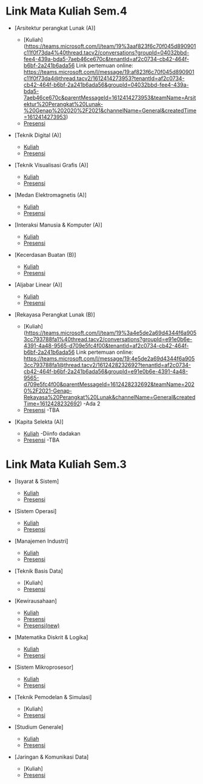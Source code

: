 # Link Mata Kuliah Sem.4
* [Arsitektur perangkat Lunak (A)]
  * [Kuliah](https://teams.microsoft.com/l/team/19%3aaf823f6c70f045d890901c11f0f73da4%40thread.tacv2/conversations?groupId=04032bbd-fee4-439a-bda5-7aeb46ce670c&tenantId=af2c0734-cb42-464f-b6bf-2a241b6ada56 Link pertemuan online: https://teams.microsoft.com/l/message/19:af823f6c70f045d890901c11f0f73da4@thread.tacv2/1612414273953?tenantId=af2c0734-cb42-464f-b6bf-2a241b6ada56&groupId=04032bbd-fee4-439a-bda5-7aeb46ce670c&parentMessageId=1612414273953&teamName=Arsitektur%20Perangkat%20Lunak-%20Genap%202020%2F2021&channelName=General&createdTime=1612414273953)
  * [Presensi](https://forms.gle/FtWtXSKfH9hBFzR2A)
 
* [Teknik Digital (A)]
  * [Kuliah](https://teams.microsoft.com/l/team/19%3a7836597b1eb641ebb83c6629ac7860e6%40thread.tacv2/conversations?groupId=0fe62b98-bf91-4322-a5c5-d75c63284dae&tenantId=af2c0734-cb42-464f-b6bf-2a241b6ada56)
  * [Presensi](https://forms.gle/qf8xiSDDghnnrenY8)
 
* [Teknik Visualisasi Grafis (A)]
  * [Kuliah](ugm.id/Ruang1)
  * [Presensi](https://forms.gle/7ukUae2CY2xQP7AL9)
  
* [Medan Elektromagnetis (A)]
  * [Kuliah](https://teams.microsoft.com/l/meetup-join/19%3a29913bc2c5644ea0af3fa7fa725b87af%40thread.tacv2/1599658180658?context=%7b%22Tid%22%3a%22af2c0734-cb42-464f-b6bf-2a241b6ada56%22%2c%22Oid%22%3a%22374f9416-a91e-4c13-aa10-d8bf52cb1d6d%22%7d)
  * [Presensi](https://forms.gle/yD3EhHC8tLfk8ZHT8)
 
* [Interaksi Manusia & Komputer (A)]
  * [Kuliah](https://teams.microsoft.com/l/team/19%3a5f05f9669756459ca731354929f1f000%40thread.tacv2/conversations?groupId=e690e184-010f-4a12-a699-d364b30f7ca5&tenantId=af2c0734-cb42-464f-b6bf-2a241b6ada56)
  * [Presensi](https://forms.gle/2UWTZM7eEWL2YfeGA)

* [Kecerdasan Buatan (B)]
  * [Kuliah](https://teams.microsoft.com/l/team/19%3ad5697830992146a0a7efc6d8ba363e98%40thread.tacv2/conversations?groupId=be49f292-90cd-4350-9a16-0cd3b3e8cfcc&tenantId=af2c0734-cb42-464f-b6bf-2a241b6ada56)
  * [Presensi](https://forms.gle/rkEXMAbwvd8sD1iq6)

* [Aljabar Linear (A)]
  * [Kuliah](https://teams.microsoft.com/l/team/19%3ade8332086b6a4083af96d06eefd7505b%40thread.tacv2/conversations?groupId=50510eb8-a023-44a1-894c-7ad772275da1&tenantId=af2c0734-cb42-464f-b6bf-2a241b6ada56)
  * [Presensi](https://forms.gle/R5fcqbH2NaN7T9dw6)

* [Rekayasa Perangkat Lunak (B)]
  * [Kuliah](https://teams.microsoft.com/l/team/19%3a4e5de2a69d4344f6a9053cc793788fa1%40thread.tacv2/conversations?groupId=e91e0b6e-4391-4a48-9565-d709e5fc4f00&tenantId=af2c0734-cb42-464f-b6bf-2a241b6ada56 Link pertemuan online: https://teams.microsoft.com/l/message/19:4e5de2a69d4344f6a9053cc793788fa1@thread.tacv2/1612428232692?tenantId=af2c0734-cb42-464f-b6bf-2a241b6ada56&groupId=e91e0b6e-4391-4a48-9565-d709e5fc4f00&parentMessageId=1612428232692&teamName=2020%2F2021-Genap-Rekayasa%20Perangkat%20Lunak&channelName=General&createdTime=1612428232692) -Ada 2
  * [Presensi]() -TBA

* [Kapita Selekta (A)]
  * [Kuliah](https://us02web.zoom.us/j/88612559306?pwd=ckMyTHZLc0FUUFptRzh1RlMzWVdaZz09) -Diinfo dadakan
  * [Presensi]() -TBA


# Link Mata Kuliah Sem.3
* [Isyarat & Sistem]  
  * [Kuliah](https://teams.microsoft.com/l/meetup-join/19%3a6a4028efe7574e34b95bda27fcd001f6%40thread.tacv2/1599656654073?context=%7b%22Tid%22%3a%22af2c0734-cb42-464f-b6bf-2a241b6ada56%22%2c%22Oid%22%3a%229fec335c-f272-47cc-9d2a-5a02492898c3%22%7d)
  * [Presensi](https://forms.gle/Rgtex5p3kYPaCgTQA) 

* [Sistem Operasi]
  * [Kuliah]()
  * [Presensi](https://docs.google.com/forms/d/e/1FAIpQLSdQJ7chLT9m_wYimpHQbuDrMkp0NXkQ6u1QoKJehuZ3A6gX1g/viewform)

* [Manajemen Industri]
  * [Kuliah](https://zoom.us/j/3868769431?pwd=alNWNU1jTlVTOERZNTF1RjhpdjdqUT09)  
  * [Presensi](https://forms.gle/oddAP6jEehDfd9Zt8)

* [Teknik Basis Data]
  * [Kuliah]
  * [Presensi](https://docs.google.com/forms/u/1/d/e/1FAIpQLSeJYtElMCIYm-EeK6QrUq7mRMIryPqPrHaZ7Y50OI2STjvrkQ/viewform?usp=send_form)

* [Kewirausahaan]
  * [Kuliah](https://teams.microsoft.com/l/meetup-join/19%3a165fc6d653704ccdba75e36c58311f09%40thread.tacv2/1599709411868?context=%7b%22Tid%22%3a%22af2c0734-cb42-464f-b6bf-2a241b6ada56%22%2c%22Oid%22%3a%228ee03321-55f7-46f9-870d-da6a0eed8bf7%22%7d)
  * [Presensi](https://docs.google.com/forms/u/1/d/e/1FAIpQLSceEdRqH3aVN2tYUcZDSehmDPcbdxeG3PrplxwlG8PTEB_feg/viewform?usp=send_form)
  * [Presensi(new)](https://forms.gle/yLe4V6KAJh7gaUp27)

* [Matematika Diskrit & Logika]
  * [Kuliah](https://ugm-spark.webex.com/ugm-spark/j.php?MTID=m4e8099e1c0b5fadff2851256807adb82)
  * [Presensi](https://docs.google.com/forms/d/e/1FAIpQLScu7Ujt2rB_Y3tUCX1rXy3qBMYiiPXvI-jQcCrjuAoNerTlgg/viewform)

* [Sistem Mikroprosesor]
  * [Kuliah](https://ugm-spark.webex.com/ugm-spark/j.php?MTID=mbbcb0f82bee71b6f2d0f4c8ba0f884f7)
  * [Presensi](https://docs.google.com/forms/d/e/1FAIpQLSeufFQo52058jKFrSCGl0alqTo5DTSSC7tM3CwKWCZLrJUK4Q/viewform)

* [Teknik Pemodelan & Simulasi]
  * [Kuliah]
  * [Presensi](https://docs.google.com/forms/u/1/d/e/1FAIpQLSfLwkYEF5qqAUsUeqgfmIub_NQ2tzWIOADwxDm0q8U0uBonSw/viewform?usp=send_form)

* [Studium Generale]
  * [Kuliah](http://ugm.id/SGSFZ)
  * [Presensi](https://docs.google.com/forms/u/1/d/e/1FAIpQLSfeV1jA5HsizQ6AE28ZQsUsdcfRBswIxOMiBsowe9TuPK5-dw/viewform?usp=send_form)

* [Jaringan & Komunikasi Data]
  * [Kuliah]
  * [Presensi](https://docs.google.com/forms/u/1/d/e/1FAIpQLSeTyTJPVw51n-iQA-fltgPU_R1XO-boOcjEyR1AnVtJtKt2Jg/viewform?usp=send_form)
